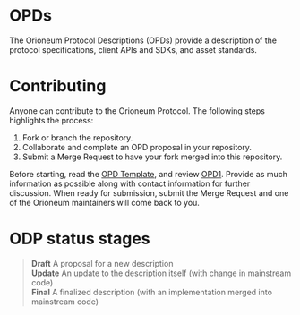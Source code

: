 # OPDs

The Orioneum Protocol Descriptions (OPDs) provide a description of the protocol specifications, client APIs and SDKs, and asset standards.

# Contributing

Anyone can contribute to the Orioneum Protocol. The following steps highlights the process:  
1. Fork or branch the repository.
2. Collaborate and complete an OPD proposal in your repository.
3. Submit a Merge Request to have your fork merged into this repository.

Before starting, read the [OPD Template](https://gitlab.com/orioneum/opds/blob/master/OPDs/opd0.md), and review [OPD1](https://gitlab.com/orioneum/opds/blob/master/OPDs/opd1.md). Provide as much information as possible along with contact information for further discussion. When ready for submission, submit the Merge Request and one of the Orioneum maintainers will come back to you.  

# ODP status stages

> **Draft** A proposal for a new description  
> **Update** An update to the description itself (with change in mainstream code)  
> **Final** A finalized description (with an implementation merged into mainstream code)  
